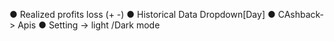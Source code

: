● Realized profits loss (+ -)
● Historical Data Dropdown[Day]
● CAshback-> Apis
● Setting -> light /Dark mode
